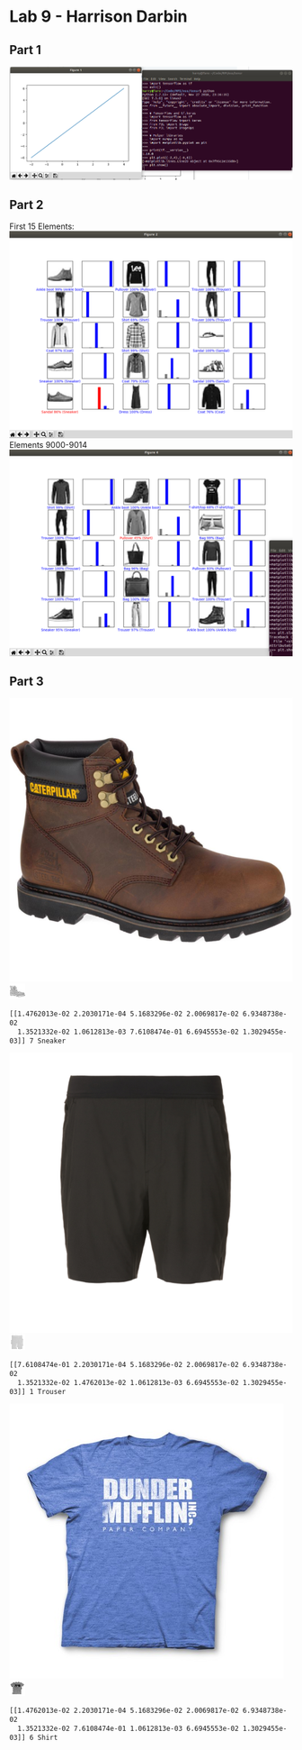 # Lab 9 - Harrison Darbin
## Part 1
![](https://github.com/HarrDarbo/oss-repo-template/blob/master/labs/lab-09/oss91.png)
## Part 2
First 15 Elements:
![](https://github.com/HarrDarbo/oss-repo-template/blob/master/labs/lab-09/oss92.png)\
Elements 9000-9014
![](https://github.com/HarrDarbo/oss-repo-template/blob/master/labs/lab-09/oss93.png)
## Part 3
![](https://github.com/HarrDarbo/oss-repo-template/blob/master/labs/lab-09/oss94o.png)\
![](https://github.com/HarrDarbo/oss-repo-template/blob/master/labs/lab-09/oss94.png)
```
[[1.4762013e-02 2.2030171e-04 5.1683296e-02 2.0069817e-02 6.9348738e-02
  1.3521332e-02 1.0612813e-03 7.6108474e-01 6.6945553e-02 1.3029455e-03]] 7 Sneaker
  ```
![](https://github.com/HarrDarbo/oss-repo-template/blob/master/labs/lab-09/oss95o.png)\
![](https://github.com/HarrDarbo/oss-repo-template/blob/master/labs/lab-09/oss95.png)
```
[[7.6108474e-01 2.2030171e-04 5.1683296e-02 2.0069817e-02 6.9348738e-02
  1.3521332e-02 1.4762013e-02 1.0612813e-03 6.6945553e-02 1.3029455e-03]] 1 Trouser
  ```
![](https://github.com/HarrDarbo/oss-repo-template/blob/master/labs/lab-09/oss96o.png)\
![](https://github.com/HarrDarbo/oss-repo-template/blob/master/labs/lab-09/oss96.png)
```
[[1.4762013e-02 2.2030171e-04 5.1683296e-02 2.0069817e-02 6.9348738e-02
  1.3521332e-02 7.6108474e-01 1.0612813e-03 6.6945553e-02 1.3029455e-03]] 6 Shirt
  ```
